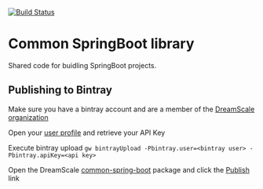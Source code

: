 [![Build Status](https://travis-ci.org/dreamscale-io/common-spring-boot.svg?branch=master)](https://travis-ci.org/dreamscale-io/common-spring-boot)

# Common SpringBoot library

Shared code for buidling SpringBoot projects.

## Publishing to Bintray

Make sure you have a bintray account and are a member of the [DreamScale organization](https://bintray.com/dreamscale-io/organization/edit)

Open your [user profile](https://bintray.com/profile/edit/organizations) and retrieve your API Key

Execute bintray upload `gw bintrayUpload -Pbintray.user=<bintray user> -Pbintray.apiKey=<api key>`

Open the DreamScale [common-spring-boot](https://bintray.com/dreamscale-io/maven-public/org.dreamscale%3Acommon-spring-boot) package and
click the [Publish](https://bintray.com/dreamscale-io/maven-public/org.dreamscale%3Acommon-spring-boot/publish) link